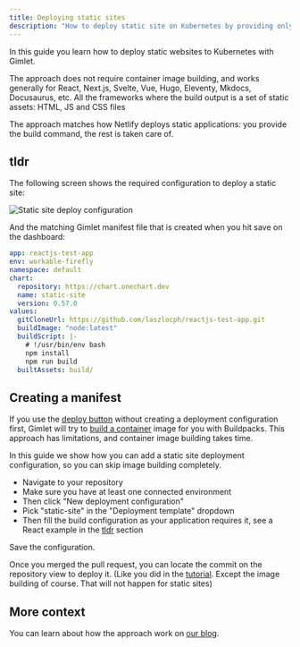 ```yaml
---
title: Deploying static sites
description: "How to deploy static site on Kubernetes by providing only the build command. No Dockerfile required."
---
```


In this guide you learn how to deploy static websites to Kubernetes with Gimlet.

The approach does not require container image building, and works generally for React, Next.js, Svelte, Vue, Hugo, Eleventy, Mkdocs, Docusaurus, etc. All the frameworks where the build output is a set of static assets: HTML, JS and CSS files

The approach matches how Netlify deploys static applications: you provide the build command, the rest is taken care of.

## tldr

The following screen shows the required configuration to deploy a static site:

![Static site deploy configuration](/static-build.png)

And the matching Gimlet manifest file that is created when you hit save on the dashboard:

```yaml
app: reactjs-test-app
env: workable-firefly
namespace: default
chart:
  repository: https://chart.onechart.dev
  name: static-site
  version: 0.57.0
values:
  gitCloneUrl: https://github.com/laszlocph/reactjs-test-app.git
  buildImage: "node:latest"
  buildScript: |-
    # !/usr/bin/env bash
    npm install
    npm run build
  builtAssets: build/
```

## Creating a manifest

If you use the [deploy button](/docs/deploy-your-first-app) without creating a deployment configuration first, Gimlet will try to [build a container](/docs/container-image-building) image for you with Buildpacks. This approach has limitations, and container image building takes time.

In this guide we show how you can add a static site deployment configuration, so you can skip image building completely.

- Navigate to your repository
- Make sure you have at least one connected environment
- Then click "New deployment configuration"
- Pick "static-site" in the "Deployment template" dropdown
- Then fill the build configuration as your application requires it, see a React example in the [tldr](#tldr) section

Save the configuration.

Once you merged the pull request, you can locate the commit on the repository view to deploy it. (Like you did in the [tutorial](http://127.0.0.1:3001/docs/deploy-your-first-app#deploy-the-app). Except the image building of course. That will not happen for static sites)

## More context

You can learn about how the approach work on [our blog](http://127.0.0.1:3001/blog/hosting-static-sites-on-kubernetes#using-the-onechart-static-site-helm-chart-to-deploy-static-sites).
